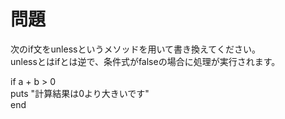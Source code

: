 # 問題  
次のif文をunlessというメソッドを用いて書き換えてください。  
unlessとはifとは逆で、条件式がfalseの場合に処理が実行されます。  
  
if a + b > 0  
  puts "計算結果は0より大きいです"  
end  
